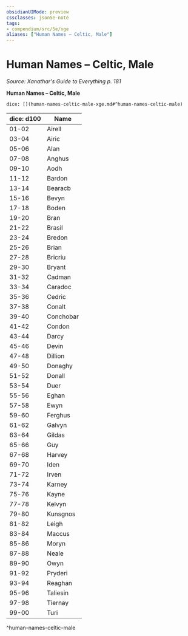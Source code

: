 ```yaml
---
obsidianUIMode: preview
cssclasses: json5e-note
tags:
- compendium/src/5e/xge
aliases: ["Human Names – Celtic, Male"]
---
```

# Human Names – Celtic, Male
*Source: Xanathar's Guide to Everything p. 181* 

**Human Names – Celtic, Male**

`dice: [](human-names-celtic-male-xge.md#^human-names-celtic-male)`

| dice: d100 | Name |
|------------|------|
| 01-02 | Airell |
| 03-04 | Airic |
| 05-06 | Alan |
| 07-08 | Anghus |
| 09-10 | Aodh |
| 11-12 | Bardon |
| 13-14 | Bearacb |
| 15-16 | Bevyn |
| 17-18 | Boden |
| 19-20 | Bran |
| 21-22 | Brasil |
| 23-24 | Bredon |
| 25-26 | Brian |
| 27-28 | Bricriu |
| 29-30 | Bryant |
| 31-32 | Cadman |
| 33-34 | Caradoc |
| 35-36 | Cedric |
| 37-38 | Conalt |
| 39-40 | Conchobar |
| 41-42 | Condon |
| 43-44 | Darcy |
| 45-46 | Devin |
| 47-48 | Dillion |
| 49-50 | Donaghy |
| 51-52 | Donall |
| 53-54 | Duer |
| 55-56 | Eghan |
| 57-58 | Ewyn |
| 59-60 | Ferghus |
| 61-62 | Galvyn |
| 63-64 | Gildas |
| 65-66 | Guy |
| 67-68 | Harvey |
| 69-70 | Iden |
| 71-72 | Irven |
| 73-74 | Karney |
| 75-76 | Kayne |
| 77-78 | Kelvyn |
| 79-80 | Kunsgnos |
| 81-82 | Leigh |
| 83-84 | Maccus |
| 85-86 | Moryn |
| 87-88 | Neale |
| 89-90 | Owyn |
| 91-92 | Pryderi |
| 93-94 | Reaghan |
| 95-96 | Taliesin |
| 97-98 | Tiernay |
| 99-00 | Turi |
^human-names-celtic-male